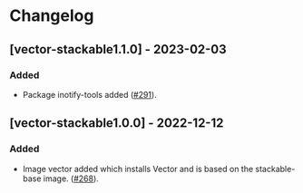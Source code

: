 # Changelog

## [vector-stackable1.1.0] - 2023-02-03

### Added

- Package inotify-tools added ([#291]).

[#291]: https://github.com/stackabletech/docker-images/pull/291

## [vector-stackable1.0.0] - 2022-12-12

### Added

- Image vector added which installs Vector and is based on the stackable-base
  image. ([#268]).

[#268]: https://github.com/stackabletech/docker-images/pull/268
